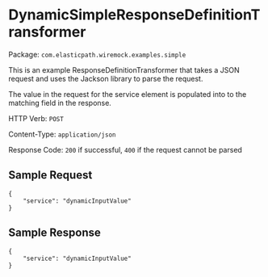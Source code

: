 # DynamicSimpleResponseDefinitionTransformer

Package: `com.elasticpath.wiremock.examples.simple`

This is an example ResponseDefinitionTransformer that takes a JSON request and uses the 
Jackson library to parse the request.  

The value in the request for the service element is populated into to the matching field in the response.  

HTTP Verb: `POST`

Content-Type: `application/json`

Response Code: `200` if successful, `400` if the request cannot be parsed


## Sample Request

	{ 
		"service": "dynamicInputValue"
	}

## Sample Response

	{ 
		"service": "dynamicInputValue"
	}



